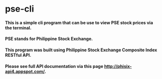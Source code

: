 # pse-cli

#### This is a simple cli program that can be use to view PSE stock prices via the terminal.
#### PSE stands for Philippine Stock Exchange.
#### This program was built using Philippine Stock Exchange Composite Index RESTful API.
#### Please see full API documentation via this page http://phisix-api4.appspot.com/.




